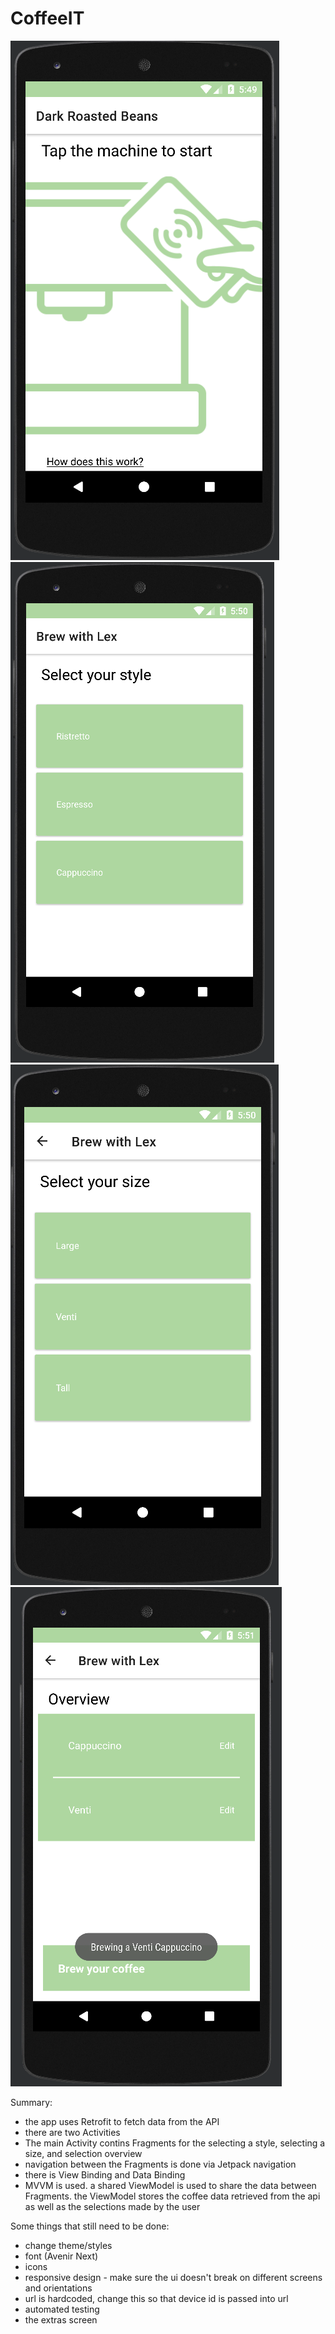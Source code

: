 # CoffeeIT

![Welcome Screen](WelcomeActivity.png)
![Choose your style](StyleFragment.png)
![Choose your size](SizeFragment.png)
![Overview of order](OverviewFragment.png)

Summary:
- the app uses Retrofit to fetch data from the API
- there are two Activities
- The main Activity contins Fragments for the selecting a style, selecting a size, and selection overview
- navigation between the Fragments is done via Jetpack navigation
- there is View Binding and Data Binding
- MVVM is used. a shared ViewModel is used to share the data between Fragments. the ViewModel stores the coffee data retrieved from the api as well as the selections made by the user

Some things that still need to be done:
- change theme/styles
- font (Avenir Next)
- icons
- responsive design - make sure the ui doesn't break on different screens and orientations
- url is hardcoded, change this so that device id is passed into url
- automated testing
- the extras screen
